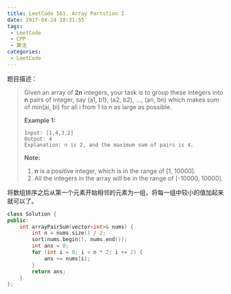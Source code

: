 ```yaml
---
title: LeetCode 561. Array Partition I
date: 2017-04-24 18:31:55
tags:
 - LeetCode
 - CPP
 - 算法
categories:
 - LeetCode
---
```


题目描述：

> Given an array of **2n** integers, your task is to group these integers into **n** pairs of integer, say (a1, b1), (a2, b2), ..., (an, bn) which makes sum of min(ai, bi) for all i from 1 to n as large as possible.
>
> **Example 1:**
>
>
>     Input: [1,4,3,2]
>     Output: 4
>     Explanation: n is 2, and the maximum sum of pairs is 4.
>
>
> **Note:**
>
> 1. **n** is a positive integer, which is in the range of [1, 10000].
> 2. All the integers in the array will be in the range of [-10000, 10000].

将数组排序之后从第一个元素开始相邻的元素为一组，将每一组中较小的值加起来就可以了。

<!-- more -->

```cpp
class Solution {
public:
    int arrayPairSum(vector<int>& nums) {
        int n = nums.size() / 2;
        sort(nums.begin(), nums.end());
        int ans = 0;
        for (int i = 0; i < n * 2; i += 2) {
            ans += nums[i];
        }
        return ans;
    }
};
```

